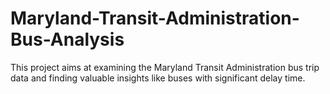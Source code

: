 # Maryland-Transit-Administration-Bus-Analysis
This project aims at examining the Maryland Transit Administration bus trip data and finding valuable insights like buses with significant delay time.
